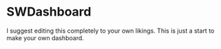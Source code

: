 # SWDashboard
I suggest editing this completely to your own likings. This is just a start to make your own dashboard.

